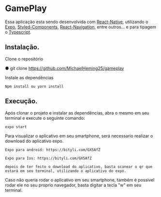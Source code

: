 # GamePlay
Essa aplicação esta sendo desenvolvida com [React-Native](https://reactnative.dev), utilizando o [Expo](https://expo.dev/), [Styled-Components](https://styled-components.com), [React-Navigation](https://reactnavigation.org), entre outros... e para tipagem o [Typescript](https://www.typescriptlang.org).


## Instalação.

Clone o repositório

  ● git clone https://github.com/MichaelHeming25/gameplay

Instale as dependências

    Npm install ou yarn install


## Execução.

Após clonar o projeto e instalar as dependências, abra o mesmo em seu terminal e execute o seguinte comando:

    expo start

Para visualizar o aplicativo em seu smartphone, será necessario realizar o download do aplicativo expo.

    Expo para android: https://bityli.com/GX5AfZ

    Expo para Ios: https://bityli.com/GX5AfZ

    depois de ter feito o download do aplicativo, basta scanear o qr que estará em seu terminal, utilizando o aplicativo do expo.

Caso não queria rodar o aplicativo em seu smartphone, também é possivel rodar ele no seu proprio navegador, basta digitar a tecla "w" em seu terminal.
